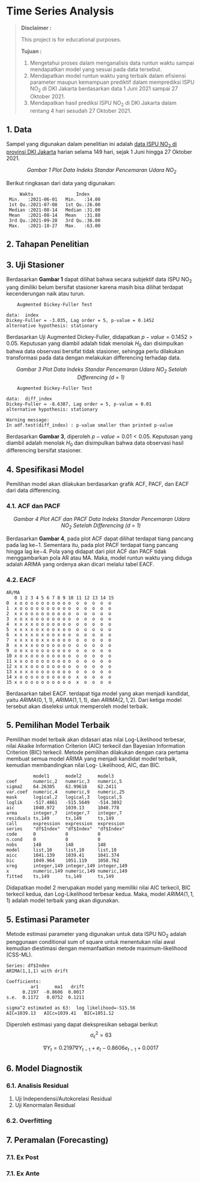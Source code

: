 # Time Series Analysis


> **Disclaimer :**
> 
> This project is for educational purposes.
> 
> **Tujuan :**
> 
> 1. Mengetahui proses dalam menganalisis data runtun waktu sampai mendapatkan model yang sesuai pada data tersebut.
> 2. Mendapatkan model runtun waktu yang terbaik dalam efisiensi parameter maupun kemampuan prediktif dalam memprediksi ISPU NO<sub>2</sub> di DKI Jakarta berdasarkan data 1 Juni 2021 sampai 27 Oktober 2021.
> 3. Mendapatkan hasil prediksi ISPU NO<sub>2</sub> di DKI Jakarta dalam rentang 4 hari sesudah 27 Oktober 2021.


## 1. Data ##
Sampel yang digunakan dalam penelitian ini adalah [data ISPU NO<sub>2</sub> di provinsi DKI Jakarta](https://data.jakarta.go.id/dataset/indeks-standar-pencemaran-udara-ispu-tahun-2021) harian selama 149 hari, sejak 1 Juni hingga 27 Oktober 2021.
<p align="center">
  <img src="">
  <i>Gambar 1 Plot Data Indeks Standar Pencemaran Udara NO<sub>2</sub></i>
</p>

Berikut ringkasan dari data yang digunakan:
```
     Waktu                Index      
 Min.   :2021-06-01   Min.   :14.00  
 1st Qu.:2021-07-08   1st Qu.:26.00  
 Median :2021-08-14   Median :31.00  
 Mean   :2021-08-14   Mean   :31.88  
 3rd Qu.:2021-09-20   3rd Qu.:36.00  
 Max.   :2021-10-27   Max.   :63.00  
```

## 2. Tahapan Penelitian ##

## 3. Uji Stasioner ##
Berdasarkan **Gambar 1** dapat dilihat bahwa secara subjektif data ISPU NO<sub>2</sub> yang dimiliki belum bersifat stasioner karena masih bisa dilihat terdapat kecenderungan naik atau turun.
```
	Augmented Dickey-Fuller Test

data:  index
Dickey-Fuller = -3.035, Lag order = 5, p-value = 0.1452
alternative hypothesis: stationary
```

Berdasarkan Uji Augmented Dickey-Fuller, didapatkan $p − value = 0.1452 > 0.05$. Keputusan yang diambil adalah tidak menolak $H_0$ dan disimpulkan bahwa data observasi bersifat tidak stasioner, sehingga perlu dilakukan transformasi pada data dengan melakukan differencing terhadap data.
<p align="center">
  <img src="">
  <i>Gambar 3 Plot Data Indeks Standar Pencemaran Udara NO<sub>2</sub> Setelah Differencing (d = 1)</i>
</p>

```
	Augmented Dickey-Fuller Test

data:  diff_index
Dickey-Fuller = -8.6387, Lag order = 5, p-value = 0.01
alternative hypothesis: stationary

Warning message:
In adf.test(diff_index) : p-value smaller than printed p-value
```

Berdasarkan **Gambar 3**, diperoleh $p − value = 0.01 < 0.05$. Keputusan yang diambil adalah menolak $H_0$ dan disimpulkan bahwa data observasi hasil differencing bersifat stasioner.

## 4. Spesifikasi Model ##
Pemilihan model akan dilakukan berdasarkan grafik ACF, PACF, dan EACF dari data differencing.
### 4.1. ACF dan PACF ###
<p align="center">
  <img src="">
  <i>Gambar 4 Plot ACF dan PACF Data Indeks Standar Pencemaran Udara NO<sub>2</sub> Setelah Differencing (d = 1)</i>
</p>

Berdasarkan **Gambar 4**, pada plot ACF dapat dilihat terdapat tiang pancang pada lag ke−1. Sementara itu, pada plot PACF terdapat tiang pancang hingga lag ke−4. Pola yang didapat dari plot ACF dan PACF tidak menggambarkan pola AR atau MA. Maka, model runtun waktu yang diduga adalah ARIMA yang ordenya akan dicari melalui tabel EACF.

### 4.2. EACF ###
```
AR/MA
   0 1 2 3 4 5 6 7 8 9 10 11 12 13 14 15
0  x o o o o o o o o o o  o  o  o  o  o 
1  x o o o o o o o o o o  o  o  o  o  o 
2  x x o o o o o o o o o  o  o  o  o  o 
3  x o x o o o o o o o o  o  o  o  o  o 
4  x x x x o o o o o o o  o  o  o  o  o 
5  x x x x o x o o x o o  o  o  o  o  o 
6  x x x x o x o o x o o  o  o  o  o  o 
7  x x x x o x x o o o o  o  o  o  o  o 
8  x x x x o o o o o o o  o  o  o  o  o 
9  o o x o o o o o o o o  o  o  o  o  o 
10 x o x o o o o o o o o  o  o  o  o  o 
11 x x o o o o o o o o o  o  o  o  o  o 
12 x x x o o o o o o o o  o  o  o  o  o 
13 x x x o o o o o o o o  o  o  o  o  o 
14 x o o o o o o o o o o  x  o  o  o  o 
15 x x o o o o o o o o o  x  o  o  o  o
```

Berdasarkan tabel EACF. terdapat tiga model yang akan menjadi kandidat, yaitu $ARIMA(0,1,1)$, $ARIMA(1,1,1)$, dan $ARIMA(2,1,2)$. Dari ketiga model tersebut akan diseleksi untuk memperoleh model terbaik.

## 5. Pemilihan Model Terbaik ##
Pemilihan model terbaik akan didasari atas nilai Log-Likelihood terbesar, nilai Akaike Information Criterion (AIC) terkecil dan Bayesian Information Criterion (BIC) terkecil. Metode pemilihan dilakukan dengan cara pertama membuat semua model ARIMA yang menjadi kandidat model terbaik, kemudian membandingkan nilai Log- Likelihood, AIC, dan BIC.
```
          model1      model2      model3     
coef      numeric,2   numeric,3   numeric,5  
sigma2    64.26305    62.99618    62.2411    
var.coef  numeric,4   numeric,9   numeric,25 
mask      logical,2   logical,3   logical,5  
loglik    -517.4861   -515.5649   -514.3892  
aic       1040.972    1039.13     1040.778   
arma      integer,7   integer,7   integer,7  
residuals ts,149      ts,149      ts,149     
call      expression  expression  expression 
series    "df$Index"  "df$Index"  "df$Index" 
code      0           0           0          
n.cond    0           0           0          
nobs      148         148         148        
model     list,10     list,10     list,10    
aicc      1041.139    1039.41     1041.374   
bic       1049.964    1051.119    1058.762   
xreg      integer,149 integer,149 integer,149
x         numeric,149 numeric,149 numeric,149
fitted    ts,149      ts,149      ts,149 
```

Didapatkan model 2 merupakan model yang memiliki nilai AIC terkecil, BIC terkecil kedua, dan Log-Likelihood terbesar kedua. Maka, model $ARIMA(1,1,1)$ adalah model terbaik yang akan digunakan.

## 5. Estimasi Parameter ##
Metode estimasi parameter yang digunakan untuk data ISPU NO<sub>2</sub> adalah penggunaan conditional sum of square untuk menentukan nilai awal kemudian diestimasi dengan memanfaatkan metode maximum-likelihood (CSS-ML).
```
Series: df$Index 
ARIMA(1,1,1) with drift 

Coefficients:
         ar1      ma1   drift
      0.2197  -0.8606  0.0017
s.e.  0.1172   0.0752  0.1211

sigma^2 estimated as 63:  log likelihood=-515.56
AIC=1039.13   AICc=1039.41   BIC=1051.12
```

Diperoleh estimasi yang dapat diekspresikan sebagai berikut:
$$\sigma_\epsilon^2 = 63$$

$$\nabla Y_t = 0.2197\nabla Y_{t-1} + e_t - 0.8606e_{t−1} + 0.0017$$

## 6. Model Diagnostik ##
### 6.1. Analisis Residual ###
1. Uji Independensi/Autokorelasi Residual
2. Uji Kenormalan Residual
### 6.2. Overfitting ###

## 7. Peramalan (Forecasting) ##
### 7.1. Ex Post ###
### 7.1. Ex Ante ###
